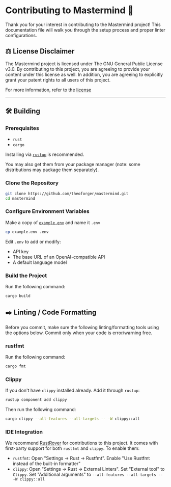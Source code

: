 # Contributing to Mastermind 🔮

Thank you for your interest in contributing to the Mastermind project! This documentation file will walk you through the setup process and proper linter configurations.

## ⚖️ License Disclaimer
The Mastermind project is licensed under The GNU General Public License v3.0. By contributing to this project, you are agreeing to provide your content under this license as well. In addition, you are agreeing to explicitly grant your patent rights to all users of this project.

For more information, refer to the [license](https://github.com/theoforger/mastermind/blob/main/LICENSE)

---

## 🛠️ Building

### Prerequisites

- `rust`
- `cargo`

Installing via [`rustup`](https://www.rust-lang.org/tools/install) is recommended.

You may also get them from your package manager (note: some distributions may package them separately).

### Clone the Repository

```bash
git clone https://github.com/theoforger/mastermind.git
cd mastermind
```

### Configure Environment Variables

Make a copy of [`example.env`](example.env) and name it `.env`

```bash
cp example.env .env
```

Edit `.env` to add or modify:
- API key
- The base URL of an OpenAI-compatible API
- A default language model

### Build the Project

Run the following command:

```bash
cargo build
```


## ✒️ Linting / Code Formatting
Before you commit, make sure the following linting/formatting tools using the options below. Commit only when your code is error/warning free.

### rustfmt
Run the following command:
```bash
cargo fmt
```

### Clippy
If you don't have `clippy` installed already. Add it through `rustup`:
```bash
rustup component add clippy
```

Then run the following command:

```bash
cargo clippy --all-features --all-targets -- -W clippy::all
```

### IDE Integration
We recommend [RustRover](https://www.jetbrains.com/rust/) for contributions to this project. It comes with first-party support for both `rustfmt` and `clippy`. To enable them:

- `rustfmt`: Open "Settings -> Rust -> Rustfmt". Enable "Use Rustfmt instead of the built-in formatter"
- `clippy`: Open "Settings -> Rust -> External Linters". Set "External tool" to `Clippy`. Set "Additional arguments" to `--all-features --all-targets -- -W clippy::all`